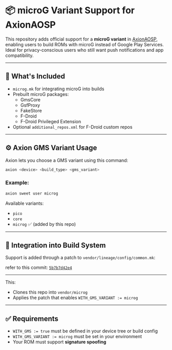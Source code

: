 # 📦 microG Variant Support for AxionAOSP

This repository adds official support for a **microG variant** in [AxionAOSP](https://github.com/AxionAOSP), enabling users to build ROMs with microG instead of Google Play Services. Ideal for privacy-conscious users who still want push notifications and app compatibility.

---

## 🧩 What's Included

- `microg.mk` for integrating microG into builds
- Prebuilt microG packages:
  - GmsCore
  - GsfProxy
  - FakeStore
  - F-Droid
  - F-Droid Privileged Extension
- Optional `additional_repos.xml` for F-Droid custom repos

---

## ⚙️ Axion GMS Variant Usage

Axion lets you choose a GMS variant using this command:

```bash
axion <device> <build_type> <gms_variant>
```

### Example:

```bash
axion sweet user microg
```

Available variants:
- `pico`
- `core`
- `microg` ✅ (added by this repo)

---

## 🔀 Integration into Build System

Support is added through a patch to `vendor/lineage/config/common.mk`:

refer to this commit: [`5b7b7d42e4`](https://github.com/Eida-at-22-00/vendor_lineage/commit/5b7b7d42e448a4da4309a30ca1cb72858d500162)

---

This:
- Clones this repo into `vendor/microg`
- Applies the patch that enables `WITH_GMS_VARIANT := microg`

---

## ✅ Requirements

- `WITH_GMS := true` must be defined in your device tree or build config
- `WITH_GMS_VARIANT := microg` must be set in your environment
- Your ROM must support **signature spoofing**
